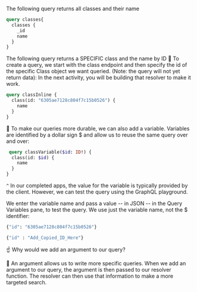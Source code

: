 
The following query returns all classes and their name

```graphql
query classes{
  classes {
  	_id
    name
  }
}
```


The following query returns a SPECIFIC class and the name by ID
🔑 To create a query, we start with the class endpoint and then specify the id of the specific Class object we want queried. (Note: the query will not yet return data):
In the next activity, you will be building that resolver to make it work.

```graphql
query classInline {
  class(id: "6305ae7128c804f7c15b0526") {
    name
  }
}
```

🔑 To make our queries more durable, we can also add a variable. Variables are identified by a dollar sign $ and allow us to reuse the same query over and over:

```graphql
 query classVariable($id: ID!) {
  class(id: $id) {
    name
  }
}
```

`^` In our completed apps, the value for the variable is typically provided by the client. However, we can test the query using the GraphQL playground.

We enter the variable name and pass a value -- in JSON -- in the Query Variables pane, to test the query. We use just the variable name, not the $ identifier:

```graphql
{"id": "6305ae7128c804f7c15b0526"}
```

```graphql
{"id" : "Add_Copied_ID_Here"}
```

☝️ Why would we add an argument to our query?

🙋 An argument allows us to write more specific queries. When we add an argument to our query, the argument is then passed to our resolver function. The resolver can then use that information to make a more targeted search.